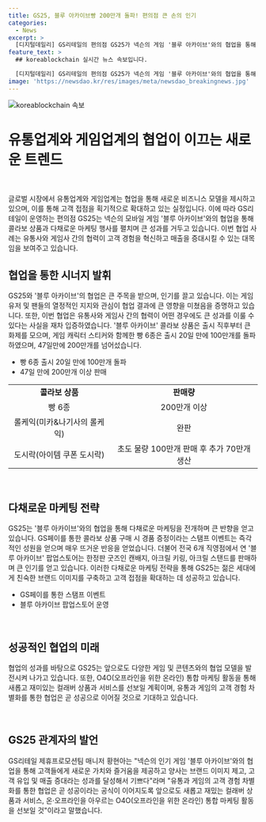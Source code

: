 ```yaml
---
title: GS25, 블루 아카이브빵 200만개 돌파! 편의점 큰 손의 인기
categories:
  - News
excerpt: >
  [디지털데일리] GS리테일의 편의점 GS25가 넥슨의 게임 '블루 아카이브'와의 협업을 통해 콜라보 상품과 마케팅 행사를 성공적으로 진행하며 대박 행진 중이다. '블루 아카이브' 빵과 롤케익 등이 대거 판매되는 가운데, GS페이 이벤트와 팝업스토어 오픈으로 화제를 모으고 있다. 이로써 유통과 게임의 협업이 고객 경험 차별화를 통해 매출 증대에 효과적이라는 사실을 입증하며 기대를 모으고 있다.
feature_text: >
  ## koreablockchain 실시간 뉴스 속보입니다.

  [디지털데일리] GS리테일의 편의점 GS25가 넥슨의 게임 '블루 아카이브'와의 협업을 통해 콜라보 상품과 마케팅 행사를 성공적으로 진행하며 대박 행진 중이다. '블루 아카이브' 빵과 롤케익 등이 대거 판매되는 가운데, GS페이 이벤트와 팝업스토어 오픈으로 화제를 모으고 있다. 이로써 유통과 게임의 협업이 고객 경험 차별화를 통해 매출 증대에 효과적이라는 사실을 입증하며 기대를 모으고 있다.
image: 'https://newsdao.kr/res/images/meta/newsdao_breakingnews.jpg'
---
```


<p><img src="https://newsdao.kr/res/images/meta/newsdao_breakingnews.jpg" alt="koreablockchain 속보" /></p>

<h1>유통업계와 게임업계의 협업이 이끄는 새로운 트렌드</h1>

<p data-ke-size="size16">&nbsp;</p>

<p>글로벌 시장에서 유통업계와 게임업계는 협업을 통해 새로운 비즈니스 모델을 제시하고 있으며, 이를 통해 고객 접점을 획기적으로 확대하고 있는 실정입니다. 이에 따라 GS리테일이 운영하는 편의점 GS25는 넥슨의 모바일 게임 '블루 아카이브'와의 협업을 통해 콜라보 상품과 다채로운 마케팅 행사를 펼치며 큰 성과를 거두고 있습니다. 이번 협업 사례는 유통사와 게임사 간의 협력이 고객 경험을 혁신하고 매출을 증대시킬 수 있는 대목임을 보여주고 있습니다.</p></p>

<h2 data-ke-size="size26">협업을 통한 시너지 발휘</h2>

<p data-ke-size="size16">GS25와 '블루 아카이브'의 협업은 큰 주목을 받으며, 인기를 끌고 있습니다. 이는 게임 유저 및 팬들의 열정적인 지지와 관심이 협업 결과에 큰 영향을 미쳤음을 증명하고 있습니다. 또한, 이번 협업은 유통사와 게임사 간의 협력이 어떤 경우에도 큰 성과를 이룰 수 있다는 사실을 재차 입증하였습니다. '블루 아카이브' 콜라보 상품은 출시 직후부터 큰 화제를 모으며, 게임 캐릭터 스티커와 함께한 빵 6종은 출시 20일 만에 100만개를 돌파하였으며, 47일만에 200만개를 넘어섰습니다.</p>

<ul>
<li>빵 6종 출시 20일 만에 100만개 돌파</li>
<li>47일 만에 200만개 이상 판매</li>
</ul>

<table>
<tbody>
<tr>
<td style="text-align: center; height: 17px;"><b>콜라보 상품</b></td>
<td style="text-align: center; height: 17px;"><b>판매량</b></td>
</tr>
<tr>
<td style="text-align: center; height: 17px;">빵 6종</td>
<td style="text-align: center; height: 17px;">200만개 이상</td>
</tr>
<tr>
<td style="text-align: center; height: 17px;">롤케익(미카&나기사의 롤케익)</td>
<td style="text-align: center; height: 17px;">완판</td>
</tr>
<tr>
<td style="text-align: center; height: 17px;">도시락(아이템 쿠폰 도시락)</td>
<td style="text-align: center; height: 17px;">초도 물량 100만개 판매 후 추가 70만개 생산</td>
</tr>
</tbody>
</table>

<p data-ke-size="size16">&nbsp;</p>

<h2 data-ke-size="size26">다채로운 마케팅 전략</h2>

<p data-ke-size="size16">GS25는 '블루 아카이브'와의 협업을 통해 다채로운 마케팅을 전개하며 큰 반향을 얻고 있습니다. GS페이를 통한 콜라보 상품 구매 시 경품 증정이라는 스탬프 이벤트는 즉각적인 성원을 얻으며 매우 뜨거운 반응을 얻었습니다. 더불어 전국 6개 직영점에서 연 '블루 아카이브' 팝업스토어는 한정판 굿즈인 캔배지, 아크릴 키링, 아크릴 스탠드를 판매하며 큰 인기를 얻고 있습니다. 이러한 다채로운 마케팅 전략을 통해 GS25는 젊은 세대에게 친숙한 브랜드 이미지를 구축하고 고객 접점을 확대하는 데 성공하고 있습니다.</p>

<ul>
<li>GS페이를 통한 스탬프 이벤트</li>
<li>블루 아카이브 팝업스토어 운영</li>
</ul>

<p data-ke-size="size16">&nbsp;</p>

<h2 data-ke-size="size26">성공적인 협업의 미래</h2>

<p data-ke-size="size16">협업의 성과를 바탕으로 GS25는 앞으로도 다양한 게임 및 콘텐츠와의 협업 모델을 발전시켜 나가고 있습니다. 또한, O4O(오프라인을 위한 온라인) 통합 마케팅 활동을 통해 새롭고 재미있는 컬래버 상품과 서비스를 선보일 계획이며, 유통과 게임의 고객 경험 차별화를 통한 협업은 곧 성공으로 이어질 것으로 기대하고 있습니다.</p>

<p data-ke-size="size16">&nbsp;</p>

<h2 data-ke-size="size26">GS25 관계자의 발언</h2>

<p data-ke-size="size16">GS리테일 제휴프로모션팀 매니저 황현아는 "넥슨의 인기 게임 '블루 아카이브'와의 협업을 통해 고객들에게 새로운 가치와 즐거움을 제공하고 양사는 브랜드 이미지 제고, 고객 유입 및 매출 증대라는 성과를 달성해서 기쁘다"라며 "유통과 게임의 고객 경험 차별화를 통한 협업은 곧 성공이라는 공식이 이어지도록 앞으로도 새롭고 재밌는 컬래버 상품과 서비스, 온·오프라인을 아우르는 O4O(오프라인을 위한 온라인) 통합 마케팅 활동을 선보일 것"이라고 말했습니다.</p>

<p data-ke-size="size16">&nbsp;</p>

<p data-ke-size="size16">&nbsp;</p>

